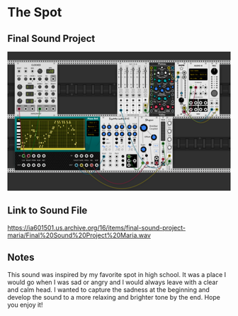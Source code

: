 # The Spot
## Final Sound Project 


![Screenshot of VCV Rack Patch](screenshot.png)

## Link to Sound File

https://ia601501.us.archive.org/16/items/final-sound-project-maria/Final%20Sound%20Project%20Maria.wav

## Notes
This sound was inspired by my favorite spot in high school. It was a place I would go when I was sad or angry and I would always leave with a clear and calm head. I wanted to capture the sadness at the beginning and develop the sound to a more relaxing and brighter tone by the end. Hope you enjoy it!
